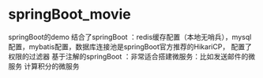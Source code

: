 # springBoot_movie
springBoot的demo 
结合了springBoot ：redis缓存配置（本地无哨兵），mysql配置，mybatis配置，数据库连接池是springBoot官方推荐的HikariCP， 配置了权限的过滤器
基于注解的springBoot ：非常适合搭建微服务：比如发送邮件的微服务 计算积分的微服务
